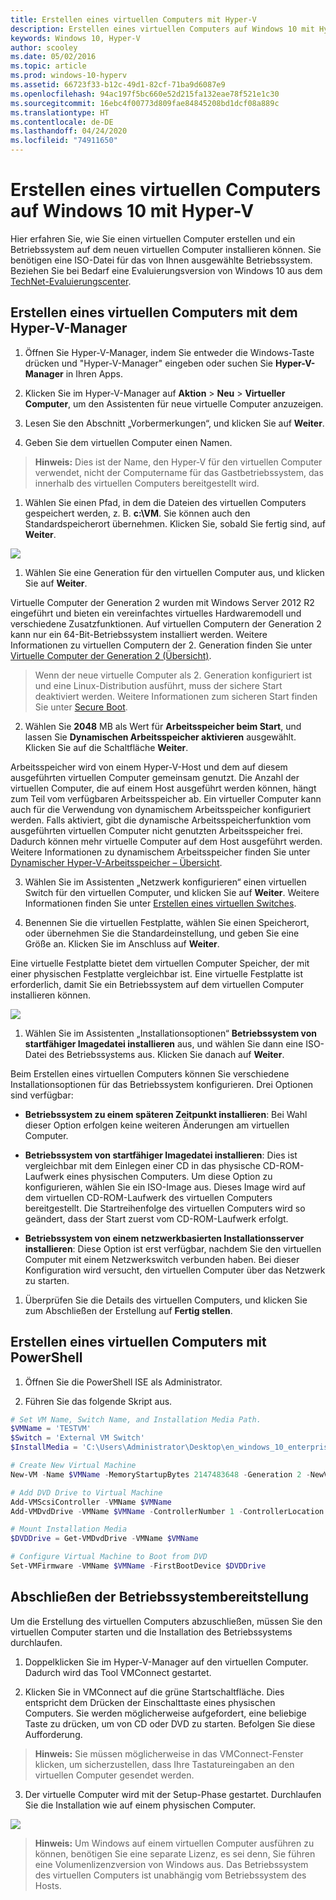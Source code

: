 ```yaml
---
title: Erstellen eines virtuellen Computers mit Hyper-V
description: Erstellen eines virtuellen Computers auf Windows 10 mit Hyper-V
keywords: Windows 10, Hyper-V
author: scooley
ms.date: 05/02/2016
ms.topic: article
ms.prod: windows-10-hyperv
ms.assetid: 66723f33-b12c-49d1-82cf-71ba9d6087e9
ms.openlocfilehash: 94ac197f5bc660e52d215fa132eae78f521e1c30
ms.sourcegitcommit: 16ebc4f00773d809fae84845208bd1dcf08a889c
ms.translationtype: HT
ms.contentlocale: de-DE
ms.lasthandoff: 04/24/2020
ms.locfileid: "74911650"
---
```

# <a name="create-virtual-machine-with-hyper-v-on-windows-10"></a>Erstellen eines virtuellen Computers auf Windows 10 mit Hyper-V

Hier erfahren Sie, wie Sie einen virtuellen Computer erstellen und ein Betriebssystem auf dem neuen virtuellen Computer installieren können.  Sie benötigen eine ISO-Datei für das von Ihnen ausgewählte Betriebssystem. Beziehen Sie bei Bedarf eine Evaluierungsversion von Windows 10 aus dem [TechNet-Evaluierungscenter](http://www.microsoft.com/evalcenter/).

## <a name="create-a-virtual-machine-with-hyper-v-manager"></a>Erstellen eines virtuellen Computers mit dem Hyper-V-Manager

1. Öffnen Sie Hyper-V-Manager, indem Sie entweder die Windows-Taste drücken und "Hyper-V-Manager" eingeben oder suchen Sie **Hyper-V-Manager** in Ihren Apps.

1. Klicken Sie im Hyper-V-Manager auf **Aktion** > **Neu** > **Virtueller Computer**, um den Assistenten für neue virtuelle Computer anzuzeigen.

1. Lesen Sie den Abschnitt „Vorbermerkungen“, und klicken Sie auf **Weiter**.

1. Geben Sie dem virtuellen Computer einen Namen.
  > **Hinweis:** Dies ist der Name, den Hyper-V für den virtuellen Computer verwendet, nicht der Computername für das Gastbetriebssystem, das innerhalb des virtuellen Computers bereitgestellt wird.

1. Wählen Sie einen Pfad, in dem die Dateien des virtuellen Computers gespeichert werden, z. B. **c:\VM**. Sie können auch den Standardspeicherort übernehmen. Klicken Sie, sobald Sie fertig sind, auf **Weiter**.

  ![](media/new_vm_upd.png)

1. Wählen Sie eine Generation für den virtuellen Computer aus, und klicken Sie auf **Weiter**.  

  Virtuelle Computer der Generation 2 wurden mit Windows Server 2012 R2 eingeführt und bieten ein vereinfachtes virtuelles Hardwaremodell und verschiedene Zusatzfunktionen. Auf virtuellen Computern der Generation 2 kann nur ein 64-Bit-Betriebssystem installiert werden. Weitere Informationen zu virtuellen Computern der 2. Generation finden Sie unter [Virtuelle Computer der Generation 2 (Übersicht)](<https://docs.microsoft.com/previous-versions/windows/it-pro/windows-server-2012-R2-and-2012/dn282285(v=ws.11)>).
  
  > Wenn der neue virtuelle Computer als 2. Generation konfiguriert ist und eine Linux-Distribution ausführt, muss der sichere Start deaktiviert werden. Weitere Informationen zum sicheren Start finden Sie unter [Secure Boot](<https://docs.microsoft.com/previous-versions/windows/it-pro/windows-8.1-and-8/dn486875(v=ws.11)>).

2. Wählen Sie **2048** MB als Wert für **Arbeitsspeicher beim Start**, und lassen Sie **Dynamischen Arbeitsspeicher aktivieren** ausgewählt. Klicken Sie auf die Schaltfläche **Weiter**.

  Arbeitsspeicher wird von einem Hyper-V-Host und dem auf diesem ausgeführten virtuellen Computer gemeinsam genutzt. Die Anzahl der virtuellen Computer, die auf einem Host ausgeführt werden können, hängt zum Teil vom verfügbaren Arbeitsspeicher ab. Ein virtueller Computer kann auch für die Verwendung von dynamischem Arbeitsspeicher konfiguriert werden. Falls aktiviert, gibt die dynamische Arbeitsspeicherfunktion vom ausgeführten virtuellen Computer nicht genutzten Arbeitsspeicher frei. Dadurch können mehr virtuelle Computer auf dem Host ausgeführt werden. Weitere Informationen zu dynamischem Arbeitsspeicher finden Sie unter [Dynamischer Hyper-V-Arbeitsspeicher – Übersicht](https://docs.microsoft.com/previous-versions/windows/it-pro/windows-server-2012-R2-and-2012/hh831766(v=ws.11)).

3. Wählen Sie im Assistenten „Netzwerk konfigurieren“ einen virtuellen Switch für den virtuellen Computer, und klicken Sie auf **Weiter**. Weitere Informationen finden Sie unter [Erstellen eines virtuellen Switches](connect-to-network.md).

4. Benennen Sie die virtuellen Festplatte, wählen Sie einen Speicherort, oder übernehmen Sie die Standardeinstellung, und geben Sie eine Größe an. Klicken Sie im Anschluss auf **Weiter**.

  Eine virtuelle Festplatte bietet dem virtuellen Computer Speicher, der mit einer physischen Festplatte vergleichbar ist. Eine virtuelle Festplatte ist erforderlich, damit Sie ein Betriebssystem auf dem virtuellen Computer installieren können.
  
  ![](media/new_vhd_upd.png)

1. Wählen Sie im Assistenten „Installationsoptionen“ **Betriebssystem von startfähiger Imagedatei installieren** aus, und wählen Sie dann eine ISO-Datei des Betriebssystems aus. Klicken Sie danach auf **Weiter**.

  Beim Erstellen eines virtuellen Computers können Sie verschiedene Installationsoptionen für das Betriebssystem konfigurieren. Drei Optionen sind verfügbar:

  * **Betriebssystem zu einem späteren Zeitpunkt installieren**: Bei Wahl dieser Option erfolgen keine weiteren Änderungen am virtuellen Computer.

  * **Betriebssystem von startfähiger Imagedatei installieren**: Dies ist vergleichbar mit dem Einlegen einer CD in das physische CD-ROM-Laufwerk eines physischen Computers. Um diese Option zu konfigurieren, wählen Sie ein ISO-Image aus. Dieses Image wird auf dem virtuellen CD-ROM-Laufwerk des virtuellen Computers bereitgestellt. Die Startreihenfolge des virtuellen Computers wird so geändert, dass der Start zuerst vom CD-ROM-Laufwerk erfolgt.

  * **Betriebssystem von einem netzwerkbasierten Installationsserver installieren**: Diese Option ist erst verfügbar, nachdem Sie den virtuellen Computer mit einem Netzwerkswitch verbunden haben. Bei dieser Konfiguration wird versucht, den virtuellen Computer über das Netzwerk zu starten.

1. Überprüfen Sie die Details des virtuellen Computers, und klicken Sie zum Abschließen der Erstellung auf **Fertig stellen**.

## <a name="create-a-virtual-machine-with-powershell"></a>Erstellen eines virtuellen Computers mit PowerShell

1. Öffnen Sie die PowerShell ISE als Administrator.

2. Führen Sie das folgende Skript aus.

  ``` powershell
  # Set VM Name, Switch Name, and Installation Media Path.
  $VMName = 'TESTVM'
  $Switch = 'External VM Switch'
  $InstallMedia = 'C:\Users\Administrator\Desktop\en_windows_10_enterprise_x64_dvd_6851151.iso'

  # Create New Virtual Machine
  New-VM -Name $VMName -MemoryStartupBytes 2147483648 -Generation 2 -NewVHDPath "D:\Virtual Machines\$VMName\$VMName.vhdx" -NewVHDSizeBytes 53687091200 -Path "D:\Virtual Machines\$VMName" -SwitchName $Switch

  # Add DVD Drive to Virtual Machine
  Add-VMScsiController -VMName $VMName
  Add-VMDvdDrive -VMName $VMName -ControllerNumber 1 -ControllerLocation 0 -Path $InstallMedia

  # Mount Installation Media
  $DVDDrive = Get-VMDvdDrive -VMName $VMName

  # Configure Virtual Machine to Boot from DVD
  Set-VMFirmware -VMName $VMName -FirstBootDevice $DVDDrive
  ```

## <a name="complete-the-operating-system-deployment"></a>Abschließen der Betriebssystembereitstellung

Um die Erstellung des virtuellen Computers abzuschließen, müssen Sie den virtuellen Computer starten und die Installation des Betriebssystems durchlaufen.

1. Doppelklicken Sie im Hyper-V-Manager auf den virtuellen Computer. Dadurch wird das Tool VMConnect gestartet.

2. Klicken Sie in VMConnect auf die grüne Startschaltfläche. Dies entspricht dem Drücken der Einschalttaste eines physischen Computers. Sie werden möglicherweise aufgefordert, eine beliebige Taste zu drücken, um von CD oder DVD zu starten. Befolgen Sie diese Aufforderung.

  > **Hinweis:** Sie müssen möglicherweise in das VMConnect-Fenster klicken, um sicherzustellen, dass Ihre Tastatureingaben an den virtuellen Computer gesendet werden.

3. Der virtuelle Computer wird mit der Setup-Phase gestartet. Durchlaufen Sie die Installation wie auf einem physischen Computer.

  ![](media/OSDeploy_upd.png) 

  > **Hinweis:** Um Windows auf einem virtuellen Computer ausführen zu können, benötigen Sie eine separate Lizenz, es sei denn, Sie führen eine Volumenlizenzversion von Windows aus. Das Betriebssystem des virtuellen Computers ist unabhängig vom Betriebssystem des Hosts.
